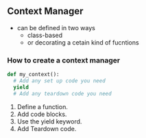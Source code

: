 ## Context Manager 
* can be defined in two ways 
  * class-based
  * or decorating a cetain kind of fucntions

### How to create a context manager
```py
def my_context():
  # Add any set up code you need
  yield
  # Add any teardown code you need
```
1. Define a function.
2. Add code blocks.
3. Use the yield keyword.
4. Add Teardown code.
